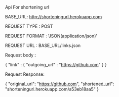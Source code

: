 
Api For shortening url

BASE_URL: http://shorteningurl.herokuapp.com

REQUEST TYPE : POST

REQUEST FORMAT : 'JSON(application/json)'

REQUEST URL : BASE_URL/links.json

Request body :

{
    "link" :
        {
          "outgoing_url" : "https://github.com"
        }
}

Request Response:

{
  "original_url": "https://github.com",
  "shortened_url": "shorteningurl.herokuapp.com/a53eb18aa5"
}
